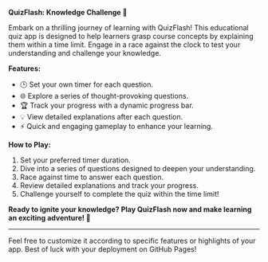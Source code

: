 **QuizFlash: Knowledge Challenge 🚀**

Embark on a thrilling journey of learning with QuizFlash! This educational quiz app is designed to help learners grasp course concepts by explaining them within a time limit. Engage in a race against the clock to test your understanding and challenge your knowledge.

**Features:**
- 🕒 Set your own timer for each question.
- 🌐 Explore a series of thought-provoking questions.
- 🏆 Track your progress with a dynamic progress bar.
- 💡 View detailed explanations after each question.
- ⚡ Quick and engaging gameplay to enhance your learning.

**How to Play:**
1. Set your preferred timer duration.
2. Dive into a series of questions designed to deepen your understanding.
3. Race against time to answer each question.
4. Review detailed explanations and track your progress.
5. Challenge yourself to complete the quiz within the time limit!

**Ready to ignite your knowledge? Play QuizFlash now and make learning an exciting adventure! 🌟**

---

Feel free to customize it according to specific features or highlights of your app. Best of luck with your deployment on GitHub Pages!
